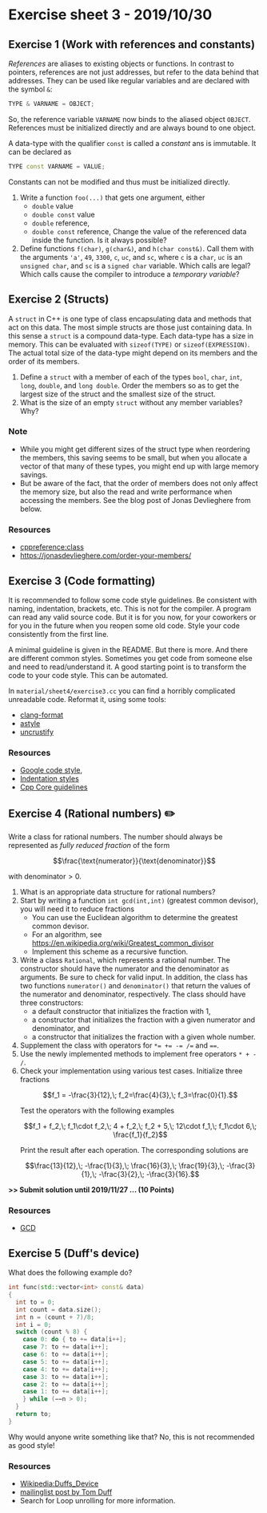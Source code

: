 # Exercise sheet 3 - 2019/10/30

## Exercise 1 (Work with references and constants)
*References* are aliases to existing objects or functions. In contrast to pointers, references are
not just addresses, but refer to the data behind that addresses. They can be used like regular variables
and are declared with the symbol `&`:
```c++
TYPE & VARNAME = OBJECT;
```
So, the reference variable `VARNAME` now binds to the aliased object `OBJECT`. References must be initialized
directly and are always bound to one object.

A data-type with the qualifier `const` is called a *constant* ans is immutable. It can be declared as
```c++
TYPE const VARNAME = VALUE;
```
Constants can not be modified and thus must be initialized directly.

1. Write a function `foo(...)` that gets one argument, either
    - `double` value
    - `double const` value
    - `double` reference,
    - `double const` reference,
   Change the value of the referenced data inside the function. Is it always possible?
2. Define functions `f(char)`, `g(char&)`, and `h(char const&)`. Call them with the arguments `'a'`,
`49`, `3300`, `c`, `uc`, and `sc`, where `c` is a `char`, `uc` is an `unsigned char`, and `sc` is a `signed char` variable.
Which calls are legal? Which calls cause the compiler to introduce a *temporary variable*?


## Exercise 2 (Structs)
A `struct` in C++ is one type of class encapsulating data and methods that act on this data.
The most simple structs are those just containing data. In this sense a `struct` is a compound data-type.
Each data-type has a size in memory. This can be evaluated with `sizeof(TYPE)` or `sizeof(EXPRESSION)`.
The actual total size of the data-type might depend on its members and the order of its members.

1. Define a `struct` with a member of each of the types `bool`, `char`, `int`, `long`, `double`, and `long double`.
Order the members so as to get the largest size of the struct and the smallest size of the struct.
2. What is the size of an empty `struct` without any member variables? Why?

### Note
- While you might get different sizes of the struct type when reordering the members, this saving seems to be small, but
  when you allocate a vector of that many of these types, you might end up with large memory savings.
- But be aware of the fact, that the order of members does not only affect the memory size, but also the
  read and write performance when accessing the members. See the blog post of Jonas Devlieghere from below.

### Resources
- [cppreference:class](https://en.cppreference.com/w/cpp/language/class)
- https://jonasdevlieghere.com/order-your-members/


## Exercise 3 (Code formatting)
It is recommended to follow some code style guidelines. Be consistent with naming, indentation, brackets, etc. This is not
for the compiler. A program can read any valid source code. But it is for you now, for your coworkers or for you in the future when
you reopen some old code. Style your code consistently from the first line.

A minimal guideline is given in the README. But there is more. And there are different common styles. Sometimes you get code from someone
else and need to read/understand it. A good starting point is to transform the code to your code style. This can be automated.

In `material/sheet4/exercise3.cc` you can find a horribly complicated unreadable code. Reformat it, using some tools:
- [clang-format](https://clang.llvm.org/docs/ClangFormat.html)
- [astyle](http://astyle.sourceforge.net/)
- [uncrustify](http://uncrustify.sourceforge.net/)

### Resources
- [Google code style](https://google.github.io/styleguide/cppguide.html),
- [Indentation styles](https://en.wikipedia.org/wiki/Indentation_style)
- [Cpp Core guidelines](https://github.com/isocpp/CppCoreGuidelines/blob/master/CppCoreGuidelines.md)



## Exercise 4 (Rational numbers) :pencil2:
Write a class for rational numbers. The number should always be represented as *fully reduced fraction* of the form
```math
\frac{\text{numerator}}{\text{denominator}}
```
with $`\text{denominator} > 0`$.

1. What is an appropriate data structure for rational numbers?
2. Start by writing a function `int gcd(int,int)` (greatest common devisor), you will need it to reduce fractions
    - You can use the Euclidean algorithm to determine the greatest common devisor.
    - For an algorithm, see https://en.wikipedia.org/wiki/Greatest_common_divisor
    - Implement this scheme as a recursive function.
3. Write a class `Rational`, which represents a rational number. The constructor should have the numerator and the
   denominator as arguments. Be sure to check for valid input. In addition, the class has two functions `numerator()` and `denominator()` that return the values of the numerator and denominator, respectively. The class should have three constructors:
    - a default constructor that initializes the fraction with 1,
    - a constructor that initializes the fraction with a given numerator and denominator, and
    - a constructor that initializes the fraction with a given whole number.
4. Supplement the class with operators for `*= += -= /=` and `==`.
5. Use the newly implemented methods to implement free operators `* + - /`.
6. Check your implementation using various test cases. Initialize three fractions
   ```math
   f_1 = -\frac{3}{12},\; f_2=\frac{4}{3},\; f_3=\frac{0}{1}.
   ```
   Test the operators with the following examples
   ```math
   f_1 + f_2,\; f_1\cdot f_2,\; 4 + f_2,\; f_2 + 5,\; 12\cdot f_1,\; f_1\cdot 6,\; \frac{f_1}{f_2}
   ```
   Print the result after each operation. The corresponding solutions are
   ```math
   \frac{13}{12},\; -\frac{1}{3},\; \frac{16}{3},\; \frac{19}{3},\; -\frac{3}{1},\; -\frac{3}{2},\; -\frac{3}{16}.
   ```

**>> Submit solution until 2019/11/27 ... (10 Points)**

### Resources
- [GCD](https://en.wikipedia.org/wiki/Greatest_common_divisor)


## Exercise 5 (Duff's device)
What does the following example do?
```c++
int func(std::vector<int> const& data)
{
  int to = 0;
  int count = data.size();
  int n = (count + 7)/8;
  int i = 0;
  switch (count % 8) {
    case 0: do { to += data[i++];
    case 7: to += data[i++];
    case 6: to += data[i++];
    case 5: to += data[i++];
    case 4: to += data[i++];
    case 3: to += data[i++];
    case 2: to += data[i++];
    case 1: to += data[i++];
    } while (−−n > 0);
  }
  return to;
}
```
Why would anyone write something like that? No, this is not recommended as good style!

### Resources
- [Wikipedia:Duffs_Device](https://en.wikipedia.org/wiki/Duff%27s_device)
- [mailinglist post by Tom Duff](https://www.lysator.liu.se/c/duffs-device.html)
- Search for Loop unrolling for more information.